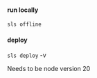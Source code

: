 

#### run locally
```sls offline```

#### deploy
```sls deploy``` 
-v


Needs to be node version 20 